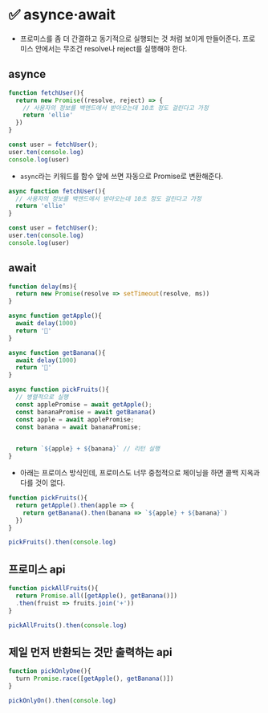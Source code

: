 # ✅ asynce·await
* 프로미스를 좀 더 간결하고 동기적으로 실행되는 것 처럼 보이게 만들어준다.
프로미스 안에서는 무조건 resolve나 reject를 실행해야 한다.
## asynce
```js
function fetchUser(){
  return new Promise((resolve, reject) => {
    // 사용자의 정보를 백앤드에서 받아오는데 10초 정도 걸린다고 가정
    return 'ellie'
  })
}

const user = fetchUser(); 
user.ten(console.log)
console.log(user)
```
* `async`라는 키워드를 함수 앞에 쓰면 자동으로 Promise로 변환해준다.
```js
async function fetchUser(){
  // 사용자의 정보를 백앤드에서 받아오는데 10초 정도 걸린다고 가정
  return 'ellie'
}

const user = fetchUser(); 
user.ten(console.log)
console.log(user)
```
## await
```js
function delay(ms){
  return new Promise(resolve => setTimeout(resolve, ms))
}

async function getApple(){
  await delay(1000)
  return '🍎'
}

async function getBanana(){
  await delay(1000)
  return '🍌'
}

async function pickFruits(){
  // 병렬적으로 실행
  const applePromise = await getApple(); 
  const bananaPromise = await getBanana() 
  const apple = await applePromise;
  const banana = await bananaPromise;

  
  return `${apple} + ${banana}` // 리턴 실행
}
```
* 아래는 프로미스 방식인데, 프로미스도 너무 중첩적으로 체이닝을 하면 콜백 지옥과 다를 것이 없다.
```js
function pickFruits(){
  return getApple().then(apple => {
    return getBanana().then(banana => `${apple} + ${banana}`)
  })
}

pickFruits().then(console.log)
```
## 프로미스 api
```js
function pickAllFruits(){
  return Promise.all([getApple(), getBanana()])
  .then(fruist => fruits.join('+'))
}

pickAllFruits().then(console.log)
```
## 제일 먼저 반환되는 것만 출력하는 api
```js
function pickOnlyOne(){
  turn Promise.race([getApple(), getBanana()])
}

pickOnlyOn().then(console.log)
```
